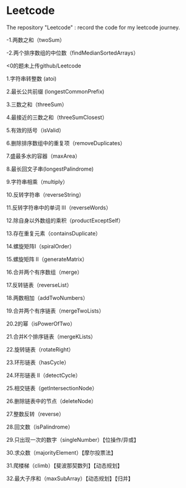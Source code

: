 # Leetcode
The repository "Leetcode" : record the code for my leetcode journey.

-1.两数之和（twoSum）

-2.两个排序数组的中位数（findMedianSortedArrays）

<0的题未上传github/Leetcode

1.字符串转整数 (atoi)

2.最长公共前缀 (longestCommonPrefix)

3.三数之和（threeSum）

4.最接近的三数之和（threeSumClosest）

5.有效的括号（isValid）

6.删除排序数组中的重复项（removeDuplicates）

7.盛最多水的容器（maxArea）

8.最长回文子串(longestPalindrome)

9.字符串相乘（multiply）

10.反转字符串（reverseString）

11.反转字符串中的单词 III（reverseWords）

12.除自身以外数组的乘积（productExceptSelf）

13.存在重复元素（containsDuplicate）

14.螺旋矩阵Ⅰ（spiralOrder）

15.螺旋矩阵 Ⅱ（generateMatrix）

16.合并两个有序数组（merge）

17.反转链表（reverseList）

18.两数相加（addTwoNumbers）

19.合并两个有序链表（mergeTwoLists）

20.2的幂（isPowerOfTwo）

21.合并K个排序链表（mergeKLists）

22.旋转链表（rotateRight）

23.环形链表（hasCycle）

24.环形链表 II（detectCycle）

25.相交链表（getIntersectionNode）

26.删除链表中的节点（deleteNode）

27.整数反转（reverse）

28.回文数（isPalindrome）

29.只出现一次的数字（singleNumber）【位操作/异或】

30.求众数（majorityElement）【摩尔投票法】

31.爬楼梯（climb）【斐波那契数列】【动态规划】

32.最大子序和（maxSubArray）【动态规划】【归并】
